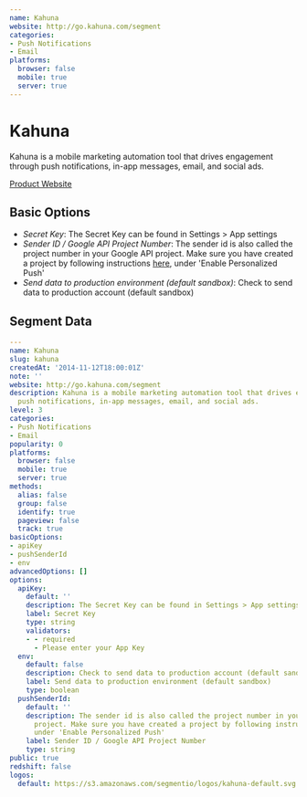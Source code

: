 ```yaml
---
name: Kahuna
website: http://go.kahuna.com/segment
categories:
- Push Notifications
- Email
platforms:
  browser: false
  mobile: true
  server: true
---
```


# Kahuna

Kahuna is a mobile marketing automation tool that drives engagement through push notifications, in-app messages, email, and social ads.

[Product Website](http://go.kahuna.com/segment)

## Basic Options

- *Secret Key*: The Secret Key can be found in Settings > App settings
- *Sender ID / Google API Project Number*: The sender id is also called the project number in your Google API project. Make sure you have created a project by following instructions [here](http://app.usekahuna.com/tap/getstarted/android/), under 'Enable Personalized Push'
- *Send data to production environment (default sandbox)*: Check to send data to production account (default sandbox)


## Segment Data
```yaml
---
name: Kahuna
slug: kahuna
createdAt: '2014-11-12T18:00:01Z'
note: ''
website: http://go.kahuna.com/segment
description: Kahuna is a mobile marketing automation tool that drives engagement through
  push notifications, in-app messages, email, and social ads.
level: 3
categories:
- Push Notifications
- Email
popularity: 0
platforms:
  browser: false
  mobile: true
  server: true
methods:
  alias: false
  group: false
  identify: true
  pageview: false
  track: true
basicOptions:
- apiKey
- pushSenderId
- env
advancedOptions: []
options:
  apiKey:
    default: ''
    description: The Secret Key can be found in Settings > App settings
    label: Secret Key
    type: string
    validators:
    - - required
      - Please enter your App Key
  env:
    default: false
    description: Check to send data to production account (default sandbox)
    label: Send data to production environment (default sandbox)
    type: boolean
  pushSenderId:
    default: ''
    description: The sender id is also called the project number in your Google API
      project. Make sure you have created a project by following instructions [here](http://app.usekahuna.com/tap/getstarted/android/),
      under 'Enable Personalized Push'
    label: Sender ID / Google API Project Number
    type: string
public: true
redshift: false
logos:
  default: https://s3.amazonaws.com/segmentio/logos/kahuna-default.svg

```

